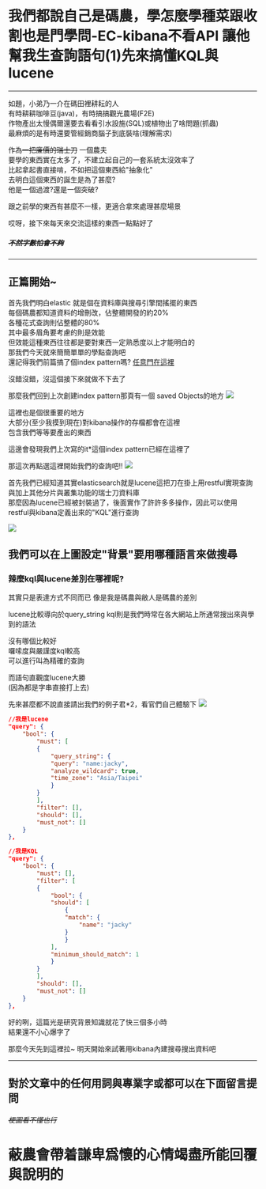 # 我們都說自己是碼農，學怎麼學種菜跟收割也是門學問-EC-kibana不看API 讓他幫我生查詢語句(1)先來搞懂KQL與lucene

---

如題，小弟乃一介在碼田裡耕耘的人  
有時耕耕咖啡豆(java)，有時搞搞觀光農場(F2E)   
作物產出太慢偶爾還要去看看引水設施(SQL)或植物出了啥問題(抓蟲)  
最麻煩的是有時還要管經銷商腦子到底裝啥(理解需求)

作為~~一把廉價的瑞士刀~~ 一個農夫  
要學的東西實在太多了，不建立起自己的一套系統太沒效率了  
比起拿起書直接啃，不如把這個東西給"抽象化"  
去明白這個東西的誕生是為了甚麼?  
他是一個過渡?還是一個突破?  

跟之前學的東西有甚麼不一樣，更適合拿來處理甚麼場景  
  
哎呀，接下來每天來交流這樣的東西一點點好了  
##### ~~不然字數怕會不夠~~
---  

## 正篇開始~  
首先我們明白elastic 就是個在資料庫與搜尋引擎間搖擺的東西   
每個碼農都知道資料的增刪改，佔整體開發的約20%  
各種花式查詢則佔整體的80%  
其中最多眉角要考慮的則是效能  
但效能這種東西往往都是要對東西一定熟悉度以上才能明白的  
那我們今天就來簡簡單單的學點查詢吧  
還記得我們前篇搞了個index pattern嗎?
[任意門在這裡](https://ithelp.ithome.com.tw/articles/10248081)  

沒錯沒錯，沒這個接下來就做不下去了 

那麼我們回到上次創建index pattern那頁有一個
saved Objects的地方
![](https://CY810912.github.io/th12img/ecTool/saveObject.png)  

這裡也是個很重要的地方  
大部分(至少我摸到現在)對kibana操作的存檔都會在這裡  
包含我們等等要產出的東西  

這邊會發現我們上次寫的it*這個index pattern已經在這裡了  

那這次再點選這裡開始我們的查詢吧!!
![](https://CY810912.github.io/th12img/ecTool/searchStart.png) 

首先我們已經知道其實elasticsearch就是lucene這把刀在掛上用restful實現查詢與加上其他分片與叢集功能的瑞士刀資料庫  
那麼因為lucene已經被封裝過了，後面實作了許許多多操作，因此可以使用restful與kibana定義出來的"KQL"進行查詢  
  
![](https://CY810912.github.io/th12img/ecTool/kql_lucene.png)  

## 我們可以在上圖設定"背景"要用哪種語言來做搜尋  

### 辣麼kql與lucene差別在哪裡呢?
其實只是表達方式不同而已
像是我是碼農與敝人是碼農的差別  

lucene比較導向於query_string
kql則是我們時常在各大網站上所通常搜出來與學到的語法

沒有哪個比較好  
囉嗦度與嚴謹度kql較高  
可以進行叫為精確的查詢

而語句直觀度lucene大勝  
(因為都是字串直接打上去)

先來甚麼都不說直接請出我們的例子君*2，看官們自己體驗下
![](https://CY810912.github.io/th12img/aExcemple.png) 


```json
//我是lucene
"query": {
    "bool": {
        "must": [
        {
            "query_string": {
            "query": "name:jacky",
            "analyze_wildcard": true,
            "time_zone": "Asia/Taipei"
            }
        }
        ],
        "filter": [],
        "should": [],
        "must_not": []
    }
},
```
```json
//我是KQL
"query": {
    "bool": {
        "must": [],
        "filter": [
        {
            "bool": {
            "should": [
                {
                "match": {
                    "name": "jacky"
                }
                }
            ],
            "minimum_should_match": 1
            }
        }
        ],
        "should": [],
        "must_not": []
    }
},
```

好的咧，這篇光是研究背景知識就花了快三個多小時  
結果還不小心爆字了  

那麼今天先到這裡拉~
明天開始來試著用kibana內建搜尋搜出資料吧

---
## 對於文章中的任何用詞與專業字或都可以在下面留言提問 
###### ~~梗圖看不懂也行~~
# 蔽農會帶着謙卑爲懷的心情竭盡所能回覆與說明的
